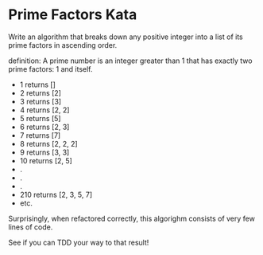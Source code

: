 # Prime Factors Kata

Write an algorithm that breaks down any positive integer into a list of its prime factors in ascending order.

definition: A prime number is an integer greater than 1 that has exactly two prime factors: 1 and itself.

* 1 returns []
* 2 returns [2]
* 3 returns [3]
* 4 returns [2, 2]
* 5 returns [5]
* 6 returns [2, 3]
* 7 returns [7]
* 8 returns [2, 2, 2]
* 9 returns [3, 3]
* 10 returns [2, 5]
* .
* .
* .
* 210 returns [2, 3, 5, 7]
* etc.

Surprisingly, when refactored correctly, this algorighm consists of very few lines of code.

See if you can TDD your way to that result!
